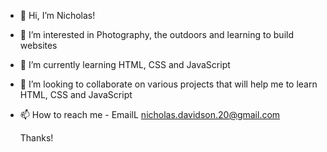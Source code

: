 - 👋 Hi, I’m Nicholas!
- 👀 I’m interested in Photography, the outdoors and learning to build websites
- 🌱 I’m currently learning HTML, CSS and JavaScript 
- 💞️ I’m looking to collaborate on various projects that will help me to learn HTML, CSS and JavaScript 
- 📫 How to reach me - EmailL nicholas.davidson.20@gmail.com

     Thanks!

<!---
ndswimming92/ndswimming92 is a ✨ special ✨ repository because its `README.md` (this file) appears on your GitHub profile.
You can click the Preview link to take a look at your changes.
--->
